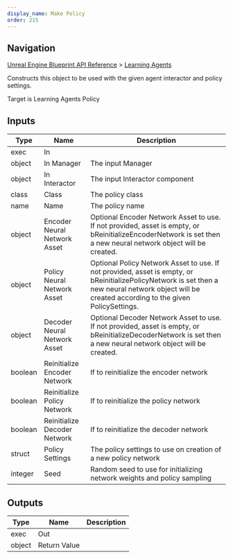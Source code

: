 ```yaml
---
display_name: Make Policy
order: 215
---
```

## Navigation

[Unreal Engine Blueprint API Reference](https://dev.epicgames.com/documentation/en-us/unreal-engine/BlueprintAPI) > [Learning Agents](https://dev.epicgames.com/documentation/en-us/unreal-engine/BlueprintAPI/LearningAgents)

Constructs this object to be used with the given agent interactor and policy settings.

Target is Learning Agents Policy

## Inputs

| Type | Name | Description |
| --- | --- | --- |
| exec | In |  |
| object | In Manager | The input Manager |
| object | In Interactor | The input Interactor component |
| class | Class | The policy class |
| name | Name | The policy name |
| object | Encoder Neural Network Asset | Optional Encoder Network Asset to use. If not provided, asset is empty, or bReinitializeEncoderNetwork is set then a new neural network object will be created. |
| object | Policy Neural Network Asset | Optional Policy Network Asset to use. If not provided, asset is empty, or bReinitializePolicyNetwork is set then a new neural network object will be created according to the given PolicySettings. |
| object | Decoder Neural Network Asset | Optional Decoder Network Asset to use. If not provided, asset is empty, or bReinitializeDecoderNetwork is set then a new neural network object will be created. |
| boolean | Reinitialize Encoder Network | If to reinitialize the encoder network |
| boolean | Reinitialize Policy Network | If to reinitialize the policy network |
| boolean | Reinitialize Decoder Network | If to reinitialize the decoder network |
| struct | Policy Settings | The policy settings to use on creation of a new policy network |
| integer | Seed | Random seed to use for initializing network weights and policy sampling |

## Outputs

| Type | Name | Description |
| --- | --- | --- |
| exec | Out |  |
| object | Return Value |  |
